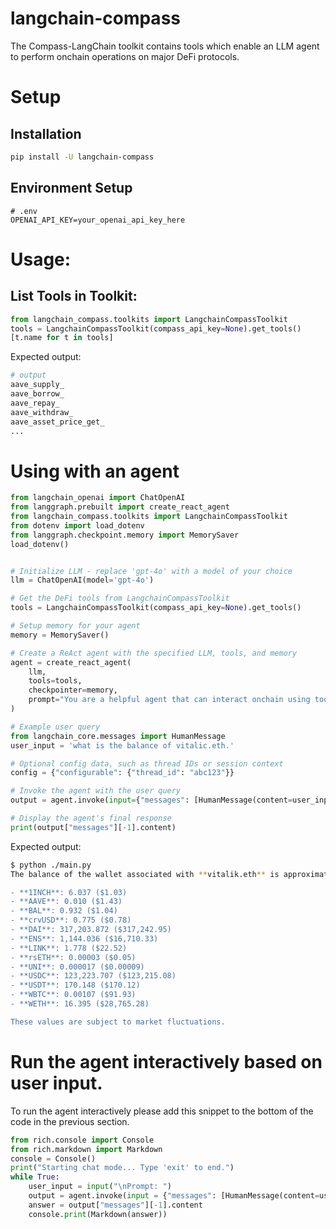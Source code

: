 # langchain-compass

The Compass-LangChain toolkit contains tools which enable an LLM agent to perform onchain operations on major DeFi protocols.


# Setup

## Installation

```bash
pip install -U langchain-compass
```

## Environment Setup

```
# .env
OPENAI_API_KEY=your_openai_api_key_here
```

# Usage:

## List Tools in Toolkit:

```python
from langchain_compass.toolkits import LangchainCompassToolkit
tools = LangchainCompassToolkit(compass_api_key=None).get_tools()
[t.name for t in tools]
```

Expected output:
```bash
# output
aave_supply_
aave_borrow_
aave_repay_
aave_withdraw_
aave_asset_price_get_
...
```

# Using with an agent

```python
from langchain_openai import ChatOpenAI
from langgraph.prebuilt import create_react_agent
from langchain_compass.toolkits import LangchainCompassToolkit
from dotenv import load_dotenv
from langgraph.checkpoint.memory import MemorySaver
load_dotenv()


# Initialize LLM - replace 'gpt-4o' with a model of your choice
llm = ChatOpenAI(model='gpt-4o')

# Get the DeFi tools from LangchainCompassToolkit
tools = LangchainCompassToolkit(compass_api_key=None).get_tools()

# Setup memory for your agent
memory = MemorySaver()

# Create a ReAct agent with the specified LLM, tools, and memory
agent = create_react_agent(
    llm,
    tools=tools,
    checkpointer=memory,
    prompt="You are a helpful agent that can interact onchain using tools that you've been told how to use. If you are uncertain that you have sufficient information to call your tools then please ask the user for more information until you have sufficient information to call your tool."
)

# Example user query
from langchain_core.messages import HumanMessage
user_input = 'what is the balance of vitalic.eth.'

# Optional config data, such as thread IDs or session context
config = {"configurable": {"thread_id": "abc123"}}

# Invoke the agent with the user query
output = agent.invoke(input={"messages": [HumanMessage(content=user_input)]}, config=config)

# Display the agent's final response
print(output["messages"][-1].content)
```

Expected output:
```bash
$ python ./main.py 
The balance of the wallet associated with **vitalik.eth** is approximately **$486,222.54**. Here's a breakdown of the token balances:

- **1INCH**: 6.037 ($1.03)
- **AAVE**: 0.010 ($1.43)
- **BAL**: 0.932 ($1.04)
- **crvUSD**: 0.775 ($0.78)
- **DAI**: 317,203.872 ($317,242.95)
- **ENS**: 1,144.036 ($16,710.33)
- **LINK**: 1.778 ($22.52)
- **rsETH**: 0.00003 ($0.05)
- **UNI**: 0.000017 ($0.00009)
- **USDC**: 123,223.707 ($123,215.08)
- **USDT**: 170.148 ($170.12)
- **WBTC**: 0.00107 ($91.93)
- **WETH**: 16.395 ($28,765.28)

These values are subject to market fluctuations.
```

# Run the agent interactively based on user input.

To run the agent interactively please add this snippet to the bottom of the code in the previous section.

```python
from rich.console import Console
from rich.markdown import Markdown
console = Console()
print("Starting chat mode... Type 'exit' to end.")
while True:
    user_input = input("\nPrompt: ")
    output = agent.invoke(input = {"messages": [HumanMessage(content=user_input)]}, config=config)
    answer = output["messages"][-1].content
    console.print(Markdown(answer))
```
